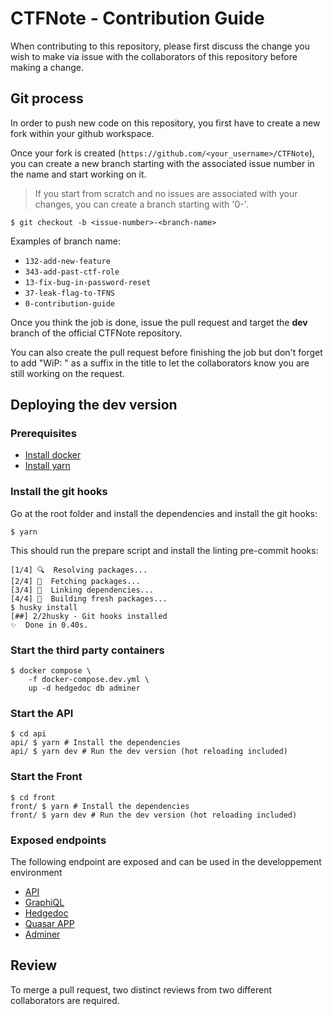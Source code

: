 # CTFNote - Contribution Guide

When contributing to this repository, please first discuss the change you wish to make via issue with the collaborators of this repository before making a change.

## Git process

In order to push new code on this repository, you first have to create a new fork within your github workspace.

Once your fork is created (`https://github.com/<your_username>/CTFNote`), you can create a new branch starting with the associated issue number in the name and start working on it.

> If you start from scratch and no issues are associated with your changes, you can create a branch starting with '0-'.

```shell
$ git checkout -b <issue-number>-<branch-name>
```

Examples of branch name:

- `132-add-new-feature`
- `343-add-past-ctf-role`
- `13-fix-bug-in-password-reset`
- `37-leak-flag-to-TFNS`
- `0-contribution-guide`

Once you think the job is done, issue the pull request and target the **dev** branch of the official CTFNote repository.

You can also create the pull request before finishing the job but don't forget to add "WiP: " as a suffix in the title to let the collaborators know you are still working on the request.

## Deploying the dev version

### Prerequisites

- [Install docker](https://docs.docker.com/get-docker/)
- [Install yarn](https://classic.yarnpkg.com/lang/en/docs/install/)

### Install the git hooks

Go at the root folder and install the dependencies and install the git hooks:

```shell
$ yarn
```

This should run the prepare script and install the linting pre-commit hooks:

```
[1/4] 🔍  Resolving packages...
[2/4] 🚚  Fetching packages...
[3/4] 🔗  Linking dependencies...
[4/4] 🔨  Building fresh packages...
$ husky install
[##] 2/2husky - Git hooks installed
✨  Done in 0.40s.
```

### Start the third party containers

```shell
$ docker compose \
    -f docker-compose.dev.yml \
    up -d hedgedoc db adminer
```

### Start the API

```shell
$ cd api
api/ $ yarn # Install the dependencies
api/ $ yarn dev # Run the dev version (hot reloading included)
```

### Start the Front

```shell
$ cd front
front/ $ yarn # Install the dependencies
front/ $ yarn dev # Run the dev version (hot reloading included)
```

### Exposed endpoints

The following endpoint are exposed and can be used in the developpement environment

- [API](http://localhost:3000/)
- [GraphiQL](http://localhost:3000/graphiql)
- [Hedgedoc](http://localhost:3001/)
- [Quasar APP](http://localhost:8088/)
- [Adminer](http://localhost:3002/?pgsql=db&username=ctfnote&db=ctfnote)

## Review

To merge a pull request, two distinct reviews from two different collaborators are required.
